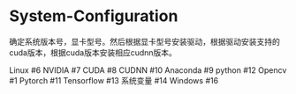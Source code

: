 # System-Configuration
确定系统版本号，显卡型号。然后根据显卡型号安装驱动，根据驱动安装支持的cuda版本，根据cuda版本安装相应cudnn版本。

Linux #6
NVIDIA #7
CUDA #8
CUDNN #10
Anaconda #9
python #12
Opencv #1
Pytorch #11
Tensorflow #13
系统变量 #14
Windows #16

